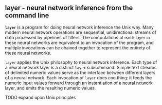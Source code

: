 layer - neural network inference from the command line
------------------------------------------------------

**`layer`** is a program for doing neural network inference the Unix way. Many
modern neural network operations are sequential, unidirectional streams of data
processed by pipelines of filters. The computations at each layer in these
neural networks are equivalent to an invocation of the program, and multiple
invocations can be chained together to represent the entirety of these neural
networks.

`layer` applies the Unix philosophy to neural network inference. Each type of
a neural network layer is a distinct `layer` subcommand. Simple text streams of
delimited numeric values serve as the interface between different layers of a
neural network. Each invocation of `layer` does one thing: it feeds the numeric
input values forward through an instantiation of a neural network layer, and
emits the resulting numeric values.

TODO expand upon Unix principles
